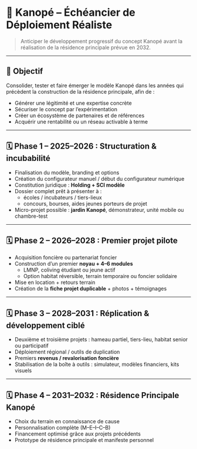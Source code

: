 # 📅 Kanopé – Échéancier de Déploiement Réaliste

> Anticiper le développement progressif du concept Kanopé avant la réalisation de la résidence principale prévue en 2032.

---

## 🎯 Objectif

Consolider, tester et faire émerger le modèle Kanopé dans les années qui précèdent la construction de la résidence principale, afin de :

- Générer une légitimité et une expertise concrète
- Sécuriser le concept par l’expérimentation
- Créer un écosystème de partenaires et de références
- Acquérir une rentabilité ou un réseau activable à terme

---

## 🗓️ Phase 1 – **2025–2026 : Structuration & incubabilité**

- Finalisation du modèle, branding et options
- Création du configurateur manuel / début du configurateur numérique
- Constitution juridique : **Holding + SCI modèle**
- Dossier complet prêt à présenter à :
  - écoles / incubateurs / tiers-lieux
  - concours, bourses, aides jeunes porteurs de projet
- Micro-projet possible : **jardin Kanopé**, démonstrateur, unité mobile ou chambre-test

---

## 🗓️ Phase 2 – **2026–2028 : Premier projet pilote**

- Acquisition foncière ou partenariat foncier
- Construction d’un premier **noyau + 4–6 modules**
  - LMNP, coliving étudiant ou jeune actif
  - Option habitat réversible, terrain temporaire ou foncier solidaire
- Mise en location + retours terrain
- Création de la **fiche projet duplicable** + photos + témoignages

---

## 🗓️ Phase 3 – **2028–2031 : Réplication & développement ciblé**

- Deuxième et troisième projets : hameau partiel, tiers-lieu, habitat senior ou participatif
- Déploiement régional / outils de duplication
- Premiers **revenus / revalorisation foncière**
- Stabilisation de la boîte à outils : simulateur, modèles financiers, kits visuels

---

## 🗓️ Phase 4 – **2031–2032 : Résidence Principale Kanopé**

- Choix du terrain en connaissance de cause
- Personnalisation complète (M–E–I–C–B)
- Financement optimisé grâce aux projets précédents
- Prototype de résidence principale et manifeste personnel
